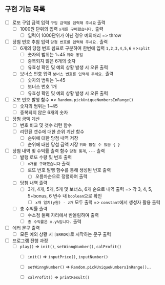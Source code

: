 ## 구현 기능 목록
- [ ] 로또 구입 금액 입력 `구입 금액을 입력해 주세요` 출력 
    - [ ] 1000원 단위의 입력 `x개를 구매했습니다.` 출력
        - [ ] 입력이 1000단위가 아닌 경우 예외처리 => throw
- [ ] 당첨 번호 추첨 입력 `당첨 번호를 입력해 주세요.` 출력
     - [ ] 6개의 당첨 번호 쉼표로 구분하여 한번에 입력 `1,2,3,4,5,6` =>`split`
        - [ ] 숫자의 범위는 1~45 `위와 동일`
        - [ ] 중복되지 않은 6개의 숫자
        - [ ] 유효성 확인 및 예외 상황 발생 시 오류 출력
    - [ ] 보너스 번호 입력 `보너스 번호를 입력해 주세요.` 출력
        - [ ] 숫자의 범위는 1~45
        - [ ] 보너스 번호 1개
        - [ ] 유효성 확인 및 예외 상황 발생 시 오류 출력
- [ ] 로또 번호 발행 함수 => `Random.pickUniqueNumbersInRange()`
    - [ ] 숫자의 범위는 1~45
    - [ ] 중복되지 않은 6개의 숫자
- [ ] 당첨 금액 계산
    - [ ] 번호 비교 및 갯수 리턴 함수
    - [ ] 리턴된 갯수에 대한 순위 계산 함수
        - [ ] 순위에 대한 당첨 내역 저장
        - [ ] 순위에 대한 당첨 금액 저장 `위와 합칠 수 있음 { }`
- [ ] 당첨 내역 및 수익률 출력 함수 `당첨 통계`, `---` 출력
    - [ ] 발행 로또 수량 및 번호 출력
        - [ ] `x개를 구매했습니다` 출력
        - [ ] 로또 번호 발행 함수를 통해 생성된 번호 출력
            - [ ] 오름차순으로 정렬하여 출력
    - [ ] 당첨 내역 출력
        - [ ] 3개, 4개, 5개, 5개 및 보너스, 6개 순으로 내역 출력 => 각 3, 4, 5, 5+bonus, 6 변수 내 `boolean`으로 확인 
            - [ ] `x개 일치(y원) - z개` 모두 출력 => `constant`에서 생성자 활용 출력
    - [ ] 총 수익률 출력
        - [ ] 수소점 둘째 자리에서 반올림하여 출력
        - [ ] `총 수익률은 x.y%입니다.` 출력
- [ ] 에러 문구 출력
    - [ ] 모든 예외 상황 시 `[ERROR]`로 시작하는 문구 출력
- [ ] 프로그램 진행 과정
    - [ ] `play()` => `init()`, `setWinngNumber()`, `calProfit()`
        - [ ] `init()` => `inputPrice()`, `inputNumber()`
        - [ ] `setWinngNumber()` => `Random.pickUniqueNumbersInRange()`...
        - [ ] `calProfit()` => `printResult()` 




